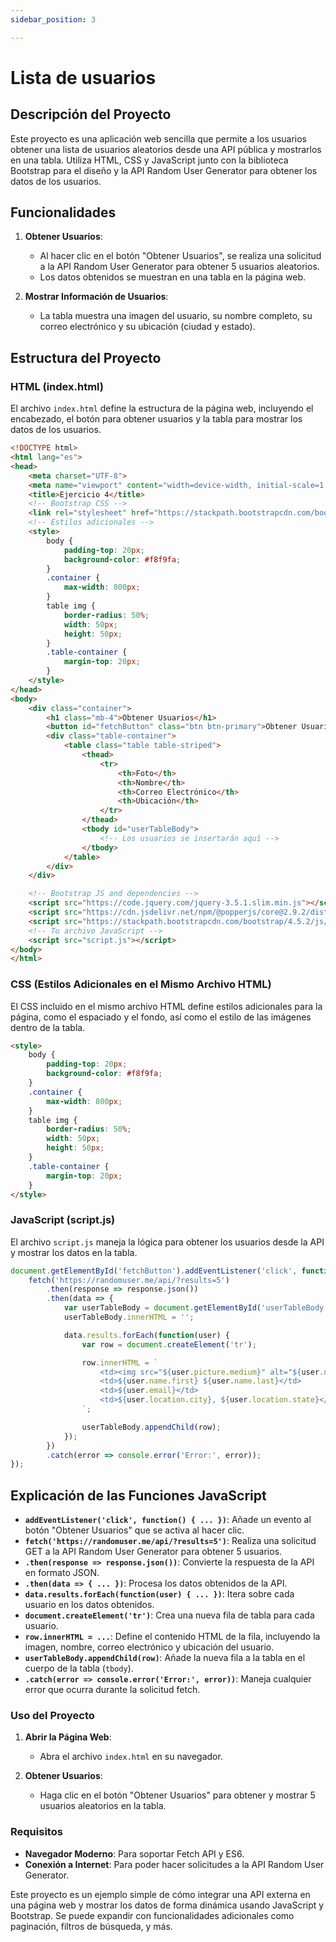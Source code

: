 ```yaml
---
sidebar_position: 3

---
```

# Lista de usuarios
## Descripción del Proyecto

Este proyecto es una aplicación web sencilla que permite a los usuarios obtener una lista de usuarios aleatorios desde una API pública y mostrarlos en una tabla. Utiliza HTML, CSS y JavaScript junto con la biblioteca Bootstrap para el diseño y la API Random User Generator para obtener los datos de los usuarios.

## Funcionalidades

1. **Obtener Usuarios**:
   - Al hacer clic en el botón "Obtener Usuarios", se realiza una solicitud a la API Random User Generator para obtener 5 usuarios aleatorios.
   - Los datos obtenidos se muestran en una tabla en la página web.

2. **Mostrar Información de Usuarios**:
   - La tabla muestra una imagen del usuario, su nombre completo, su correo electrónico y su ubicación (ciudad y estado).

## Estructura del Proyecto

### HTML (index.html)

El archivo `index.html` define la estructura de la página web, incluyendo el encabezado, el botón para obtener usuarios y la tabla para mostrar los datos de los usuarios.

```html
<!DOCTYPE html>
<html lang="es">
<head>
    <meta charset="UTF-8">
    <meta name="viewport" content="width=device-width, initial-scale=1.0">
    <title>Ejercicio 4</title>
    <!-- Bootstrap CSS -->
    <link rel="stylesheet" href="https://stackpath.bootstrapcdn.com/bootstrap/4.5.2/css/bootstrap.min.css">
    <!-- Estilos adicionales -->
    <style>
        body {
            padding-top: 20px;
            background-color: #f8f9fa;
        }
        .container {
            max-width: 800px;
        }
        table img {
            border-radius: 50%;
            width: 50px;
            height: 50px;
        }
        .table-container {
            margin-top: 20px;
        }
    </style>
</head>
<body>
    <div class="container">
        <h1 class="mb-4">Obtener Usuarios</h1>
        <button id="fetchButton" class="btn btn-primary">Obtener Usuarios</button>
        <div class="table-container">
            <table class="table table-striped">
                <thead>
                    <tr>
                        <th>Foto</th>
                        <th>Nombre</th>
                        <th>Correo Electrónico</th>
                        <th>Ubicación</th>
                    </tr>
                </thead>
                <tbody id="userTableBody">
                    <!-- Los usuarios se insertarán aquí -->
                </tbody>
            </table>
        </div>
    </div>

    <!-- Bootstrap JS and dependencies -->
    <script src="https://code.jquery.com/jquery-3.5.1.slim.min.js"></script>
    <script src="https://cdn.jsdelivr.net/npm/@popperjs/core@2.9.2/dist/umd/popper.min.js"></script>
    <script src="https://stackpath.bootstrapcdn.com/bootstrap/4.5.2/js/bootstrap.min.js"></script>
    <!-- Tu archivo JavaScript -->
    <script src="script.js"></script>
</body>
</html>
```

### CSS (Estilos Adicionales en el Mismo Archivo HTML)

El CSS incluido en el mismo archivo HTML define estilos adicionales para la página, como el espaciado y el fondo, así como el estilo de las imágenes dentro de la tabla.

```html
<style>
    body {
        padding-top: 20px;
        background-color: #f8f9fa;
    }
    .container {
        max-width: 800px;
    }
    table img {
        border-radius: 50%;
        width: 50px;
        height: 50px;
    }
    .table-container {
        margin-top: 20px;
    }
</style>
```

### JavaScript (script.js)

El archivo `script.js` maneja la lógica para obtener los usuarios desde la API y mostrar los datos en la tabla.

```javascript
document.getElementById('fetchButton').addEventListener('click', function() {
    fetch('https://randomuser.me/api/?results=5')
        .then(response => response.json())
        .then(data => {
            var userTableBody = document.getElementById('userTableBody');
            userTableBody.innerHTML = '';

            data.results.forEach(function(user) {
                var row = document.createElement('tr');

                row.innerHTML = `
                    <td><img src="${user.picture.medium}" alt="${user.name.first} ${user.name.last}"></td>
                    <td>${user.name.first} ${user.name.last}</td>
                    <td>${user.email}</td>
                    <td>${user.location.city}, ${user.location.state}</td>
                `;

                userTableBody.appendChild(row);
            });
        })
        .catch(error => console.error('Error:', error));
});
```

## Explicación de las Funciones JavaScript

- **`addEventListener('click', function() { ... })`**: Añade un evento al botón "Obtener Usuarios" que se activa al hacer clic.
- **`fetch('https://randomuser.me/api/?results=5')`**: Realiza una solicitud GET a la API Random User Generator para obtener 5 usuarios.
- **`.then(response => response.json())`**: Convierte la respuesta de la API en formato JSON.
- **`.then(data => { ... })`**: Procesa los datos obtenidos de la API.
- **`data.results.forEach(function(user) { ... })`**: Itera sobre cada usuario en los datos obtenidos.
- **`document.createElement('tr')`**: Crea una nueva fila de tabla para cada usuario.
- **`row.innerHTML = ...`**: Define el contenido HTML de la fila, incluyendo la imagen, nombre, correo electrónico y ubicación del usuario.
- **`userTableBody.appendChild(row)`**: Añade la nueva fila a la tabla en el cuerpo de la tabla (`tbody`).
- **`.catch(error => console.error('Error:', error))`**: Maneja cualquier error que ocurra durante la solicitud fetch.

### Uso del Proyecto

1. **Abrir la Página Web**:
   - Abra el archivo `index.html` en su navegador.

2. **Obtener Usuarios**:
   - Haga clic en el botón "Obtener Usuarios" para obtener y mostrar 5 usuarios aleatorios en la tabla.

### Requisitos

- **Navegador Moderno**: Para soportar Fetch API y ES6.
- **Conexión a Internet**: Para poder hacer solicitudes a la API Random User Generator.

Este proyecto es un ejemplo simple de cómo integrar una API externa en una página web y mostrar los datos de forma dinámica usando JavaScript y Bootstrap. Se puede expandir con funcionalidades adicionales como paginación, filtros de búsqueda, y más.
